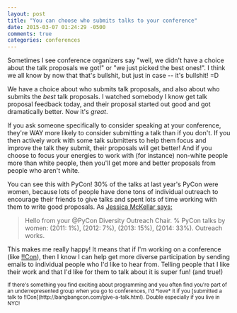 ```yaml
---
layout: post
title: "You can choose who submits talks to your conference"
date: 2015-03-07 01:24:29 -0500
comments: true
categories: conferences
---
```


Sometimes I see conference organizers say "well, we didn't have a choice about
the talk proposals we got!" or "we just picked the best ones!". I think we all
know by now that that's bullshit, but just in case -- it's bullshit! =D

We have a choice about who submits talk proposals, and also about who submits
the *best* talk proposals. I watched somebody I know get talk proposal feedback
today, and their proposal started out good and got dramatically better. Now
it's *great*.

If you ask someone specifically to consider speaking at your conference,
they're WAY more likely to consider submitting a talk than if you don't. If you
then actively work with some talk submitters to help them focus and improve the
talk they submit, their proposals will get better! And if you choose to focus
your energies to work with (for instance) non-white people more than white
people, then you'll get more and better proposals from people who aren't white.

You can see this with PyCon! 30% of the talks at last year's PyCon were women,
because lots of people have done tons of individual outreach to encourage their
friends to give talks and spent lots of time working with them to write good
proposals. As [Jessica McKellar says:](https://twitter.com/jessicamckellar/status/413009020522221568)

> Hello from your @PyCon Diversity Outreach Chair. % PyCon talks by women:
> (2011: 1%), (2012: 7%), (2013: 15%), (2014: 33%). Outreach works.

This makes me really happy! It means that if I'm working on a conference (like
[!!Con](http://bangbangcon.com)), then I know I can help get more diverse
participation by sending emails to individual people who I'd like to hear from.
Telling people that I like their work and that I'd like for them to talk about
it is super fun! (and true!)

<small>
If there's something you find exciting about programming and you often find
you're part of an underrepresented group when you go to conferences, I'd *love*
it if you [submitted a talk to !!Con](http://bangbangcon.com/give-a-talk.html).
Double especially if you live in NYC!
</small>
